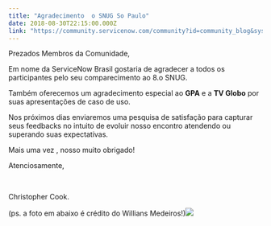 ```yaml
---
title: "Agradecimento  o SNUG So Paulo"
date: 2018-08-30T22:15:00.000Z
link: "https://community.servicenow.com/community?id=community_blog&sys_id=ad4d70b4dbd4e7c4e0e80b55ca9619a1"
---
```

<p>Prezados Membros da Comunidade, </p>
<p>Em nome da ServiceNow Brasil gostaria de agradecer a todos os participantes pelo seu comparecimento ao 8.o SNUG.</p>
<p>Também oferecemos um agradecimento especial ao <strong>GPA</strong> e a <strong>TV Globo</strong> por suas apresentações de caso de uso. </p>
<p>Nos próximos dias enviaremos uma pesquisa de satisfação para capturar seus feedbacks no intuito de evoluir nosso encontro atendendo ou superando suas expectativas. </p>
<p>Mais uma vez , nosso muito obrigado!</p>
<p>Atenciosamente, </p>
<p> </p>
<p>Christopher Cook.</p>
<p>(ps. a foto em abaixo é crédito do Willians Medeiros!)<img style="max-width: 100%; max-height: 480px;" src="330d30b4dbd4e7c4e0e80b55ca961902.iix" /></p>
